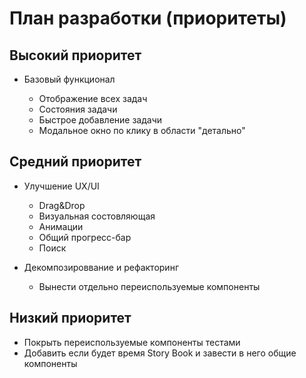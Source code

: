 # План разработки (приоритеты)

## Высокий приоритет

- Базовый функционал

  - Отображение всех задач
  - Состояния задачи
  - Быстрое добавление задачи
  - Модальное окно по клику в области "детально"

## Средний приоритет

- Улучшение UX/UI

  - Drag&Drop
  - Визуальная состовляющая
  - Анимации
  - Общий прогресс-бар
  - Поиск

- Декомпозироввание и рефакторинг

  - Вынести отдельно переиспользуемые компоненты

## Низкий приоритет

- Покрыть переиспользуемые компоненты тестами
- Добавить если будет время Story Book и завести в него общие компоненты
